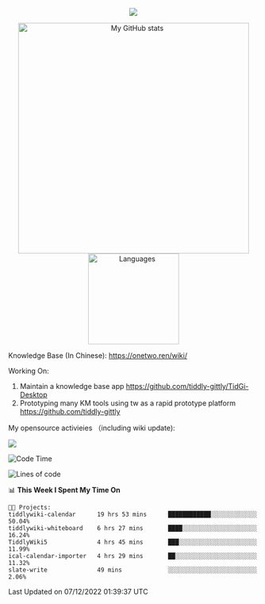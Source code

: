<a href="https://github.com/linonetwo">
    <p align="center">
        <img src="https://github-profile-trophy.vercel.app/?username=linonetwo&column=7&theme=onedark"/>
    </p>
</a>
<a align="center" href="https://github.com/linonetwo">
  <p align="center">
    <img src="https://github-readme-stats.vercel.app/api?username=linonetwo&show_icons=true&count_private=true" alt="My GitHub stats" width="465"/>
    <img src="https://github-readme-stats.vercel.app/api/top-langs/?username=linonetwo&layout=compact&langs_count=10" alt="Languages" height="183">
  </p>
</a>

Knowledge Base (In Chinese): https://onetwo.ren/wiki/

Working On: 

1. Maintain a knowledge base app https://github.com/tiddly-gittly/TidGi-Desktop
1. Prototyping many KM tools using tw as a rapid prototype platform https://github.com/tiddly-gittly

My opensource activieies （including wiki update):

![](https://visitor-badge.glitch.me/badge?page_id=linonetwo.linonetwo)

<!--START_SECTION:waka-->
![Code Time](http://img.shields.io/badge/Code%20Time-1%2C311%20hrs%2011%20mins-blue)

![Lines of code](https://img.shields.io/badge/From%20Hello%20World%20I%27ve%20Written-2%20Million%20lines%20of%20code-blue)

📊 **This Week I Spent My Time On** 

```text
🐱‍💻 Projects: 
tiddlywiki-calendar      19 hrs 53 mins      ████████████░░░░░░░░░░░░░   50.04% 
tiddlywiki-whiteboard    6 hrs 27 mins       ████░░░░░░░░░░░░░░░░░░░░░   16.24% 
TiddlyWiki5              4 hrs 45 mins       ███░░░░░░░░░░░░░░░░░░░░░░   11.99% 
ical-calendar-importer   4 hrs 29 mins       ██░░░░░░░░░░░░░░░░░░░░░░░   11.32% 
slate-write              49 mins             ░░░░░░░░░░░░░░░░░░░░░░░░░   2.06%

```


 Last Updated on 07/12/2022 01:39:37 UTC
<!--END_SECTION:waka-->
